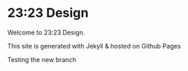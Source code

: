 # 23:23 Design
Welcome to 23:23 Design.

This site is generated with Jekyll & hosted on Github Pages

Testing the new branch
